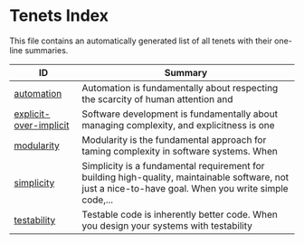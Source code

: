 # Tenets Index

This file contains an automatically generated list of all tenets with their one-line summaries.

| ID | Summary |
|---|---|
| [automation](./automation.md) | Automation is fundamentally about respecting the scarcity of human attention and |
| [explicit-over-implicit](./explicit-over-implicit.md) | Software development is fundamentally about managing complexity, and explicitness is one |
| [modularity](./modularity.md) | Modularity is the fundamental approach for taming complexity in software systems. When |
| [simplicity](./simplicity.md) | Simplicity is a fundamental requirement for building high-quality, maintainable software, not just a nice-to-have goal. When you write simple code,... |
| [testability](./testability.md) | Testable code is inherently better code. When you design your systems with testability |
